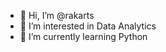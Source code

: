 - 👋 Hi, I’m @rakarts
- 👀 I’m interested in Data Analytics
- 🌱 I’m currently learning Python

<!---
- 💞️ I’m looking to collaborate on ...
- 📫 How to reach me ...
--->

<!---
rakarts/rakarts is a ✨ special ✨ repository because its `README.md` (this file) appears on your GitHub profile.
You can click the Preview link to take a look at your changes.
--->
